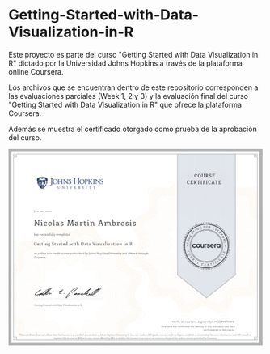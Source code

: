 # Getting-Started-with-Data-Visualization-in-R
Este proyecto es parte del curso "Getting Started with Data Visualization in R" dictado por la Universidad Johns Hopkins a través de la plataforma online Coursera.


Los archivos que se encuentran dentro de este repositorio corresponden a las evaluaciones parciales (Week 1, 2 y 3) y la evaluación final del curso "Getting Started with Data Visualization in R" que ofrece la plataforma Coursera.

Además se muestra el certificado otorgado como prueba de la aprobación del curso.

![Image text](https://github.com/nicoambrosis/Getting-Started-with-Data-Visualization-in-R/blob/main/Certificado-Getting%20Started%20with%20Data%20Visualization%20in%20R%20que%20ofrece%20la%20plataforma%20Coursera_page-0001.jpg)
